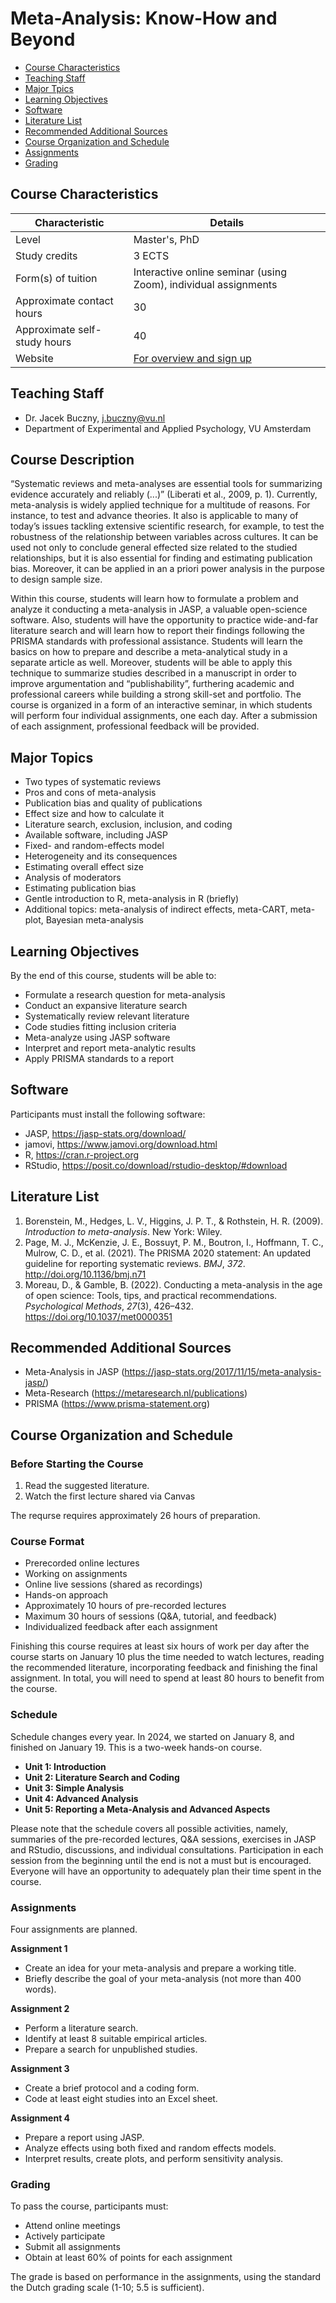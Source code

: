 Meta-Analysis: Know-How and Beyond
================

- [Course Characteristics](#course-characteristics)
- [Teaching Staff](#teaching-staff)
- [Major Tpics](#major-topics)
- [Learning Objectives](#learning-objectives)
- [Software](#software)
- [Literature List](#literature-list)
- [Recommended Additional Sources](#recommended-additional-sources)
- [Course Organization and Schedule](#course-organization-and-schedule)
- [Assignments](#assignments)
- [Grading](#grading)

## Course Characteristics

| Characteristic               | Details                                                         |
|------------------------------|-----------------------------------------------------------------|
| Level                        | Master's, PhD                                                   |
| Study credits                | 3 ECTS                                                          |
| Form(s) of tuition           | Interactive online seminar (using Zoom), individual assignments |
| Approximate contact hours    | 30                                                              |
| Approximate self-study hours | 40                                                              |
| Website | [For overview and sign up](https://vu.nl/en/education/professionals/courses-programmes/meta-analysis-know-how-and-beyond/overview) |

## Teaching Staff

- Dr. Jacek Buczny, j.buczny@vu.nl
- Department of Experimental and Applied Psychology, VU Amsterdam

## Course Description

“Systematic reviews and meta-analyses are essential tools for summarizing evidence accurately and reliably (...)” (Liberati et al., 2009, p. 1). Currently, meta-analysis is widely applied technique for a multitude of reasons. For instance, to test and advance theories. It also is applicable to many of today’s issues tackling extensive scientific research, for example, to test the robustness of the relationship between variables across cultures. It can be used not only to conclude general effected size related to the studied relationships, but it is also essential for finding and estimating publication bias. Moreover, it can be applied in an a priori power analysis in the purpose to design sample size.

Within this course, students will learn how to formulate a problem and analyze it conducting a meta-analysis in JASP, a valuable open-science software. Also, students will have the opportunity to practice wide-and-far literature search and will learn how to report their findings following the PRISMA standards with professional assistance. Students will learn the basics on how to prepare and describe a meta-analytical study in a separate article as well. Moreover, students will be able to apply this technique to summarize studies described in a manuscript in order to improve argumentation and “publishability”, furthering academic and professional careers while building a strong skill-set and portfolio.
The course is organized in a form of an interactive seminar, in which students will perform four individual assignments, one each day. After a submission of each assignment, professional feedback will be provided.

## Major Topics

- Two types of systematic reviews
- Pros and cons of meta-analysis
- Publication bias and quality of publications
- Effect size and how to calculate it
- Literature search, exclusion, inclusion, and coding
- Available software, including JASP
- Fixed- and random-effects model
- Heterogeneity and its consequences
- Estimating overall effect size
- Analysis of moderators
- Estimating publication bias
- Gentle introduction to R, meta-analysis in R (briefly)
- Additional topics: meta-analysis of indirect effects, meta-CART, meta-plot, Bayesian meta-analysis

## Learning Objectives

By the end of this course, students will be able to:
- Formulate a research question for meta-analysis
- Conduct an expansive literature search
- Systematically review relevant literature
- Code studies fitting inclusion criteria
- Meta-analyze using JASP software
- Interpret and report meta-analytic results
- Apply PRISMA standards to a report

## Software

Participants must install the following software:

- JASP, https://jasp-stats.org/download/
- jamovi, https://www.jamovi.org/download.html
- R, https://cran.r-project.org
- RStudio, https://posit.co/download/rstudio-desktop/#download

## Literature List

1. Borenstein, M., Hedges, L. V., Higgins, J. P. T., & Rothstein, H. R. (2009). *Introduction to meta-analysis*. New York: Wiley.
2. Page, M. J., McKenzie, J. E., Bossuyt, P. M., Boutron, I., Hoffmann, T. C., Mulrow, C. D., et al. (2021). The PRISMA 2020 statement: An updated guideline for reporting systematic reviews. *BMJ*, *372*. http://doi.org/10.1136/bmj.n71
3. Moreau, D., & Gamble, B. (2022). Conducting a meta-analysis in the age of open science: Tools, tips, and practical recommendations. *Psychological Methods*, *27*(3), 426–432. https://doi.org/10.1037/met0000351

## Recommended Additional Sources

- Meta-Analysis in JASP (https://jasp-stats.org/2017/11/15/meta-analysis-jasp/)
- Meta-Research (https://metaresearch.nl/publications)
- PRISMA (https://www.prisma-statement.org)

## Course Organization and Schedule

### Before Starting the Course

1. Read the suggested literature.
2. Watch the first lecture shared via Canvas

The requrse requires approximately 26 hours of preparation.

### Course Format

- Prerecorded online lectures
- Working on assignments
- Online live sessions (shared as recordings)
- Hands-on approach
- Approximately 10 hours of pre-recorded lectures
- Maximum 30 hours of sessions (Q&A, tutorial, and feedback)
- Individualized feedback after each assignment

Finishing this course requires at least six hours of work per day after the course starts on January 10 plus the time needed to watch lectures, reading the recommended literature, incorporating feedback and finishing the final assignment. In total, you will need to spend at least 80 hours to benefit from the course.

### Schedule

Schedule changes every year. In 2024, we started on January 8, and finished on January 19. This is a two-week hands-on course.

- **Unit 1: Introduction**
- **Unit 2: Literature Search and Coding**
- **Unit 3: Simple Analysis**
- **Unit 4: Advanced Analysis**
- **Unit 5: Reporting a Meta-Analysis and Advanced Aspects**

Please note that the schedule covers all possible activities, namely, summaries of the pre-recorded lectures, Q&A sessions, exercises in JASP and RStudio, discussions, and individual consultations. Participation in each session from the beginning until the end is not a must but is encouraged. Everyone will have an opportunity to adequately plan their time spent in the course.

### Assignments

Four assignments are planned.

**Assignment 1**
- Create an idea for your meta-analysis and prepare a working title.
- Briefly describe the goal of your meta-analysis (not more than 400 words).

**Assignment 2**
- Perform a literature search.
- Identify at least 8 suitable empirical articles.
- Prepare a search for unpublished studies.

**Assignment 3**
- Create a brief protocol and a coding form.
- Code at least eight studies into an Excel sheet.

**Assignment 4**
- Prepare a report using JASP.
- Analyze effects using both fixed and random effects models.
- Interpret results, create plots, and perform sensitivity analysis.

### Grading

To pass the course, participants must:
- Attend online meetings
- Actively participate
- Submit all assignments
- Obtain at least 60% of points for each assignment

The grade is based on performance in the assignments, using the standard the Dutch grading scale (1-10; 5.5 is sufficient).
